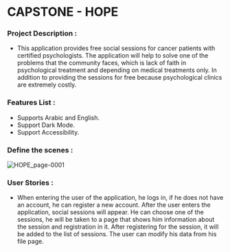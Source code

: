 # CAPSTONE - HOPE

### Project Description :

- This application provides free social sessions for cancer patients with certified psychologists. The application will help to solve one of the problems that the community faces, which is lack of faith in psychological treatment and depending on medical treatments only. In addition to providing the sessions for free because psychological clinics are extremely costly.


### Features List :

- Supports Arabic and English.
- Support Dark Mode.
- Support Accessibility.



### Define the scenes :

![HOPE_page-0001](https://user-images.githubusercontent.com/91872065/144925087-e8af8902-5a5a-4cb1-accf-33f7434b6cf5.jpg)


### User Stories :

- When entering the user of the application, he logs in, if he does not have an account, he can register a new account. After the user enters the application, social sessions will appear. He can choose one of the sessions, he will be taken to a page that shows him information about the session and registration in it. After registering for the session, it will be added to the list of sessions. The user can modify his data from his file page. 


 
